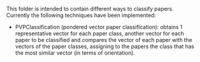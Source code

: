This folder is intended to contain different ways to classify papers.
Currently the following techniques have been implemented:

* PVPClassification (pondered vector paper classification): obtains 
1 representative vector for each paper class, another vector for each
paper to be classified and compares the vector of each paper with
the vectors of the paper classes, assigning to the papers the class that
has the most similar vector (in terms of orientation).
